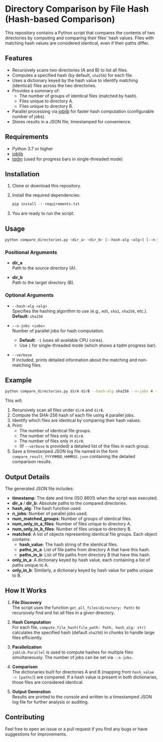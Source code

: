 # Directory Comparison by File Hash (Hash-based Comparison)

This repository contains a Python script that compares the contents of two directories by computing and comparing their files' hash values. Files with matching hash values are considered identical, even if their paths differ.

## Features

- Recursively scans two directories (A and B) to list all files.
- Computes a specified hash (by default, `sha256`) for each file.
- Uses a dictionary keyed by the hash value to identify matching (identical) files across the two directories.
- Provides a summary of:
  - The number of groups of identical files (matched by hash).
  - Files unique to directory A.
  - Files unique to directory B.
- Parallel processing via [joblib](https://joblib.readthedocs.io/en/latest/) for faster hash computation (configurable number of jobs).
- Stores results in a JSON file, timestamped for convenience.

## Requirements

- Python 3.7 or higher
- [joblib](https://pypi.org/project/joblib/)
- [tqdm](https://pypi.org/project/tqdm/) (used for progress bars in single-threaded mode)

## Installation

1. Clone or download this repository.
2. Install the required dependencies:

   ```bash
   pip install -r requirements.txt
   ```

3. You are ready to run the script.

## Usage

```bash
python compare_directories.py <dir_a> <dir_b> [--hash-alg <alg>] [--n-jobs <jobs>] [--verbose]
```

### Positional Arguments

- **dir_a**  
  Path to the source directory (A).

- **dir_b**  
  Path to the target directory (B).

### Optional Arguments

- `--hash-alg <alg>`  
  Specifies the hashing algorithm to use (e.g., `md5`, `sha1`, `sha256`, etc.).  
  **Default**: `sha256`

- `--n-jobs <jobs>`  
  Number of parallel jobs for hash computation.  
  - **Default**: `-1` (uses all available CPU cores).
  - Use `1` for single-threaded mode (which shows a tqdm progress bar).

- `--verbose`  
  If included, prints detailed information about the matching and non-matching files.

## Example

```bash
python compare_directories.py dirA dirB --hash-alg sha256 --n-jobs 4 --verbose
```

This will:

1. Recursively scan all files under `dirA` and `dirB`.
2. Compute the SHA-256 hash of each file using 4 parallel jobs.
3. Identify which files are identical by comparing their hash values.
4. Print:
   - The number of identical file groups.
   - The number of files only in `dirA`.
   - The number of files only in `dirB`.
   - (If `--verbose` is provided) a detailed list of the files in each group.
5. Save a timestamped JSON log file named in the form `compare_result_YYYYMMDD_HHMMSS.json` containing the detailed comparison results.

## Output Details

The generated JSON file includes:

- **timestamp**: The date and time (ISO 8601) when the script was executed.
- **dir_a** / **dir_b**: Absolute paths to the compared directories.
- **hash_alg**: The hash function used.
- **n_jobs**: Number of parallel jobs used.
- **num_matched_groups**: Number of groups of identical files.
- **num_only_in_a_files**: Number of files unique to directory A.
- **num_only_in_b_files**: Number of files unique to directory B.
- **matched**: A list of objects representing identical file groups. Each object contains:
  - **hash_value**: The hash string of the identical files.
  - **paths_in_a**: List of file paths from directory A that have this hash.
  - **paths_in_b**: List of file paths from directory B that have this hash.
- **only_in_a**: A dictionary keyed by hash value, each containing a list of paths unique to A.
- **only_in_b**: Similarly, a dictionary keyed by hash value for paths unique to B.

## How It Works

1. **File Discovery**  
   The script uses the function `get_all_files(directory: Path)` to recursively find and list all files in a given directory.

2. **Hash Computation**  
   For each file, `compute_file_hash(file_path: Path, hash_alg: str)` calculates the specified hash (default `sha256`) in chunks to handle large files efficiently.

3. **Parallelization**  
   `joblib.Parallel` is used to compute hashes for multiple files simultaneously. The number of jobs can be set via `--n-jobs`.

4. **Comparison**  
   The dictionaries built for directories A and B (mapping from `hash_value -> [paths]`) are compared. If a hash value is present in both dictionaries, those files are considered identical.

5. **Output Generation**  
   Results are printed to the console and written to a timestamped JSON log file for further analysis or auditing.

## Contributing

Feel free to open an issue or a pull request if you find any bugs or have suggestions for improvements.
